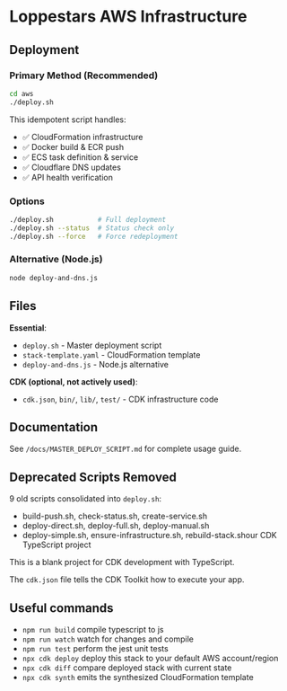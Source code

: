 # Loppestars AWS Infrastructure

## Deployment

### Primary Method (Recommended)
```bash
cd aws
./deploy.sh
```

This idempotent script handles:
- ✅ CloudFormation infrastructure
- ✅ Docker build & ECR push
- ✅ ECS task definition & service
- ✅ Cloudflare DNS updates
- ✅ API health verification

### Options
```bash
./deploy.sh           # Full deployment
./deploy.sh --status  # Status check only
./deploy.sh --force   # Force redeployment
```

### Alternative (Node.js)
```bash
node deploy-and-dns.js
```

## Files

**Essential**:
- `deploy.sh` - Master deployment script
- `stack-template.yaml` - CloudFormation template
- `deploy-and-dns.js` - Node.js alternative

**CDK (optional, not actively used)**:
- `cdk.json`, `bin/`, `lib/`, `test/` - CDK infrastructure code

## Documentation

See `/docs/MASTER_DEPLOY_SCRIPT.md` for complete usage guide.

## Deprecated Scripts Removed

9 old scripts consolidated into `deploy.sh`:
- build-push.sh, check-status.sh, create-service.sh
- deploy-direct.sh, deploy-full.sh, deploy-manual.sh
- deploy-simple.sh, ensure-infrastructure.sh, rebuild-stack.shour CDK TypeScript project

This is a blank project for CDK development with TypeScript.

The `cdk.json` file tells the CDK Toolkit how to execute your app.

## Useful commands

* `npm run build`   compile typescript to js
* `npm run watch`   watch for changes and compile
* `npm run test`    perform the jest unit tests
* `npx cdk deploy`  deploy this stack to your default AWS account/region
* `npx cdk diff`    compare deployed stack with current state
* `npx cdk synth`   emits the synthesized CloudFormation template

